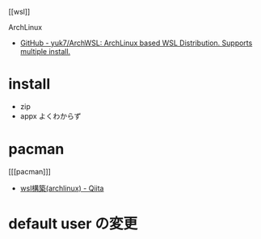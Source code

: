 [[wsl]]

ArchLinux

- [GitHub - yuk7/ArchWSL: ArchLinux based WSL Distribution. Supports multiple install.](https://github.com/yuk7/ArchWSL)

# install

- zip
- appx よくわからず

# pacman
[[[pacman]]]
- [wsl構築(archlinux) - Qiita](https://qiita.com/Gen-Arch/items/f2921e2b010115aa2495)

# default user の変更

